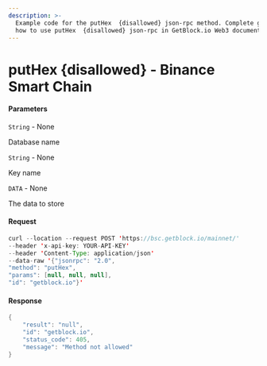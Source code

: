 ```yaml
---
description: >-
  Example code for the putHex  {disallowed} json-rpc method. Сomplete guide on
  how to use putHex  {disallowed} json-rpc in GetBlock.io Web3 documentation.
---
```


# putHex {disallowed} - Binance Smart Chain

#### Parameters

`String` - None

Database name

`String` - None

Key name

`DATA` - None

The data to store

#### Request

```java
curl --location --request POST 'https://bsc.getblock.io/mainnet/' 
--header 'x-api-key: YOUR-API-KEY' 
--header 'Content-Type: application/json' 
--data-raw '{"jsonrpc": "2.0",
"method": "putHex",
"params": [null, null, null],
"id": "getblock.io"}'
```

#### Response

```java
{
    "result": "null",
    "id": "getblock.io",
    "status_code": 405,
    "message": "Method not allowed"
}
```
